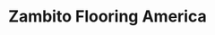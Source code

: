 ---
title: "Zambito Flooring America"
url: /triadelphia/zambito-flooring-america/
shop: Teppiche
---